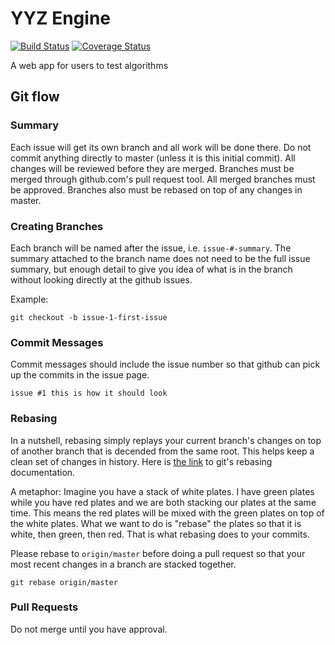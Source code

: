 YYZ Engine
==========
[![Build Status](https://travis-ci.org/YYZ-Engine/yyz-engine.svg?branch=master)](https://travis-ci.org/YYZ-Engine/yyz-engine)
[![Coverage Status](https://coveralls.io/repos/github/yyz-engine/yyz-engine/badge.svg?branch=master)](https://coveralls.io/github/yyz-engine/yyz-engine?branch=master)

A web app for users to test algorithms

Git flow
--------

### Summary

Each issue will get its own branch and all work will be done there. Do not commit anything directly to master (unless it is this initial commit). All changes will be reviewed before they are merged. Branches must be merged through github.com's pull request tool. All merged branches must be approved. Branches also must be rebased on top of any changes in master.

### Creating Branches

Each branch will be named after the issue, i.e. `issue-#-summary`. The summary attached to the branch name does not need to be the full issue summary, but enough detail to give you idea of what is in the branch without looking directly at the github issues.

Example:
```
git checkout -b issue-1-first-issue
```

### Commit Messages

Commit messages should include the issue number so that github can pick up the commits in the issue page.

```
issue #1 this is how it should look
```

### Rebasing

In a nutshell, rebasing simply replays your current branch's changes on top of another branch that is decended from the same root. This helps keep a clean set of changes in history. Here is [the link](https://git-scm.com/book/en/v2/Git-Branching-Rebasing) to git's rebasing documentation.

A metaphor: Imagine you have a stack of white plates. I have green plates while you have red plates and we are both stacking our plates at the same time. This means the red plates will be mixed with the green plates on top of the white plates. What we want to do is "rebase" the plates so that it is white, then green, then red. That is what rebasing does to your commits. 

Please rebase to `origin/master` before doing a pull request so that your most recent changes in a branch are stacked together.

```
git rebase origin/master
```

### Pull Requests

Do not merge until you have approval.

